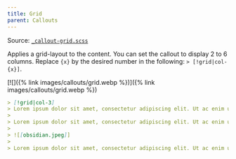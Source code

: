 ```yaml
---
title: Grid
parent: Callouts
---
```


Source: [`_callout-grid.scss`](https://github.com/ElsaTam/obsidian-fancy-a-story/blob/main/snippets/editor/callouts/_callout-grid.scss)

Applies a grid-layout to the content. You can set the callout to display 2 to 6 columns. Replace `{x}` by the desired number in the following: `> [!grid|col-{x}]`.

[![]({% link images/callouts/grid.webp %})]({% link images/callouts/grid.webp %})

```markdown
> [!grid|col-3]
> Lorem ipsum dolor sit amet, consectetur adipiscing elit. Ut ac enim ut sapien imperdiet gravida. Nulla sed turpis et neque tincidunt convallis.
> 
> Lorem ipsum dolor sit amet, consectetur adipiscing elit. Ut ac enim ut sapien imperdiet gravida. Nulla sed turpis et neque tincidunt convallis. Phasellus posuere nisi eros, non tincidunt erat tincidunt ut.
> 
> ![[obsidian.jpeg]]
> 
> Lorem ipsum dolor sit amet, consectetur adipiscing elit. Ut ac enim ut sapien imperdiet gravida. Nulla sed turpis et neque tincidunt convallis. Phasellus posuere nisi eros, non tincidunt erat tincidunt ut.
```
